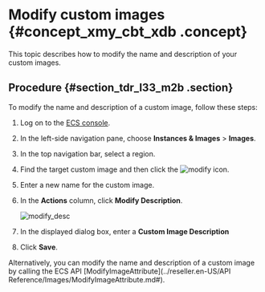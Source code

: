 # Modify custom images {#concept_xmy_cbt_xdb .concept}

This topic describes how to modify the name and description of your custom images.

## Procedure {#section_tdr_l33_m2b .section}

To modify the name and description of a custom image, follow these steps:

1.  Log on to the [ECS console](https://partners-intl.console.aliyun.com/#/ecs).
2.  In the left-side navigation pane, choose **Instances & Images** \> **Images**.
3.  In the top navigation bar, select a region.
4.  Find the target custom image and then click the ![modify](http://static-aliyun-doc.oss-cn-hangzhou.aliyuncs.com/assets/img/9709/15661815647167_en-US.png) icon.
5.  Enter a new name for the custom image.
6.  In the **Actions** column, click **Modify Description**.

    ![modify_desc](http://static-aliyun-doc.oss-cn-hangzhou.aliyuncs.com/assets/img/9709/15661815647166_en-US.png)

7.  In the displayed dialog box, enter a **Custom Image Description**
8.  Click **Save**.

Alternatively, you can modify the name and description of a custom image by calling the ECS API [ModifyImageAttribute](../reseller.en-US/API Reference/Images/ModifyImageAttribute.md#).

